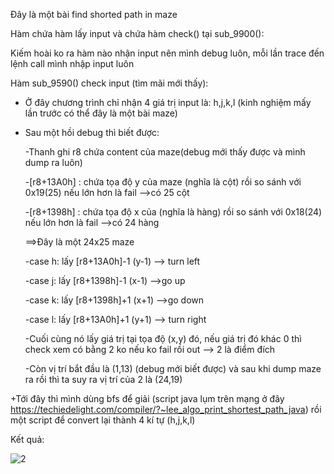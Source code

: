 Đây là một bài find shorted path in maze

Hàm chứa hàm lấy input và chứa hàm check() tại sub_9900():

Kiếm hoài ko ra hàm nào nhận input nên mình debug luôn, mỗi lần trace đến lệnh call mình nhập input luôn 

Hàm sub_9590() check input (tìm mãi mới thấy):

+ Ở đây chương trình chỉ nhận 4 giá trị input là: h,j,k,l (kinh nghiệm mấy lần trước có thể đây là một bài maze)

+ Sau một hồi debug thì biết được:

  -Thanh ghi r8 chứa content của maze(debug mới thấy được và mình dump ra luôn)
  
  -[r8+13A0h] :  chứa tọa độ y của maze (nghĩa là cột) rồi so sánh với 0x19(25) nếu lớn hơn là fail -->có 25 cột
  
  -[r8+1398h] :  chứa tọa độ x của (nghĩa là hàng) rồi so sánh với 0x18(24) nếu lớn hơn là fail -->có 24 hàng
  
  ==>Đây là một 24x25 maze
  
  -case h: lấy [r8+13A0h]-1 (y-1) --> turn left
  
  -case j: lấy [r8+1398h]-1 (x-1) -->go up
  
  -case k: lấy [r8+1398h]+1 (x+1) -->go down
  
  -case l: lấy [r8+13A0h]+1 (y+1) --> turn right
  
  -Cuối cùng nó lấy giá trị tại tọa độ (x,y) đó, nếu giá trị đó khác 0 thì check xem có bằng 2 ko nếu ko fail rồi out --> 2 là điểm đích
  
  -Còn vị trí bắt đầu là (1,13) (debug mới biết được) và sau khi dump maze ra rồi thì ta suy ra vị trí của 2 là (24,19)
  
+Tới đây thì mình dùng bfs để giải (script java lụm trên mạng ở đây https://techiedelight.com/compiler/?~lee_algo_print_shortest_path_java) rồi một script để convert lại thành 4 kí tự (h,j,k,l)

Kết quả:

![2](https://user-images.githubusercontent.com/84214843/133883824-1ae7de2e-3f44-421c-8a51-56eb172f0eee.png)

